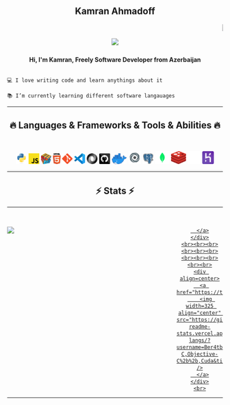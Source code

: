 <!-- markdownlint-disable MD033 MD041-->
<p align="center">
  <h2 align="center">Kamran Ahmadoff</h2>
</p>



<img align="right" src="https://visitor-badge.laobi.icu/badge?page_id=Kamran.Kamran" width="1">

  <h1 align="center">
    <a href="https://git.io/typing-svg">
      <img src="https://readme-typing-svg.herokuapp.com/?lines=Hello,+There!+👀;He+is+Kamran....;Welcome+to+my+Github+Profile!&center=true&size=23">
    </a>
  </h1>

  <p align="center">
   <b> Hi, I'm Kamran, Freely Software Developer from Azerbaijan </b>
    <br>
    <br>
    
   
    💻 I love writing code and learn anythings about it
  
    📚 I’m currently learning different software langauages

  </p>

  <hr>
  <h2 align="center">🔥 <b>Languages & Frameworks & Tools & Abilities</b> 🔥</h2>
  <br>
  <p align="center">
    <code><img title="Python" height="25" src="https://raw.githubusercontent.com/Ber4tbey/Ber4tbey/main/images/python-original.svg"></code>
    <code><img title="Javascript" height="25" src="https://raw.githubusercontent.com/Ber4tbey/Ber4tbey/main/images/javascript.svg"></code>
    <code><img title="Problem Solving" height="25" src="https://raw.githubusercontent.com/Ber4tbey/Ber4tbey/main/images/problemSolving.png"></code>
    <code><img title="HTML5" height="25" src="https://raw.githubusercontent.com/Ber4tbey/Ber4tbey/main/images/html5.svg"></code>
    <code><img title="Git" height="25" src="https://raw.githubusercontent.com/Ber4tbey/Ber4tbey/main/images/git-original.svg"></code>
    <code><img title="Visual Studio Code" height="25" src="https://raw.githubusercontent.com/Ber4tbey/Ber4tbey/main/images/vscode.svg"></code>
    <code><img title="JSON" height="25" src="https://raw.githubusercontent.com/Ber4tbey/Ber4tbey/main/images/json.svg"></code>
    <code><img title="GitHub" height="25" src="https://raw.githubusercontent.com/Ber4tbey/Ber4tbey/main/images/github.svg"></code>
    <code><img title="Docker" height="25" src="https://raw.githubusercontent.com/Ber4tbey/Ber4tbey/main/images/docker.png"></code>
    <code><img title="Replit" height="30" src="https://raw.githubusercontent.com/Ber4tbey/Ber4tbey/main/images/repl.it.svg"></code>
    <code><img title="PostgreSQL" height="25" src="https://raw.githubusercontent.com/Ber4tbey/Ber4tbey/main/images/postgresql.svg"></code>
    <code><img title="MongoDB" height="30" src="https://raw.githubusercontent.com/Ber4tbey/Ber4tbey/main/images/mongoDB.png"></code>
    <code><img title="Redis" height="30" src="https://raw.githubusercontent.com/Ber4tbey/Ber4tbey/main/images/redis-cube.svg"></code>
    <code><img title="Railway" height="30" src="https://raw.githubusercontent.com/Ber4tbey/Ber4tbey/main/images/railway.svg"></code>
    <code><img title="Heroku" height="30" src="https://raw.githubusercontent.com/Ber4tbey/Ber4tbey/main/images/heroku.svg"></code>
  </p>
  <hr>

  <h2 align="center">⚡<b> Stats </b>⚡</h2>
  <hr>
  <br>
  <p align=center>
    <div align=center>
      <a href="https://t.me/CrolokOfficial">
        <img align="left" width=396 src="https://github-readme-streak-stats.herokuapp.com/?user=Ber4tbey&theme=react&border=00f3e3&stroke=00f3e3&ring=00f3e3&fire=ff8800&hide_border=true&theme=highcontrast"/>
      </a>
      <a href="https://t.me/CrolokOfficial">
        
      </a>
    </div>
    <br><br><br><br><br><br><br><br><br><br><br>
    <div align=center>
      <a href="https://t.me/CrolokOfficial">
        <img width=325 align="center" src="https://github-readme-stats.vercel.app/api/top-langs/?username=Ber4tbey&hide=c%23,powershell,Mathematica,Ruby,Objective-C,Objective-C%2b%2b,Cuda&title_color=00f3e3&text_color=dddddd&icon_color=00f3e3&bg_color=000000&langs_count=8&layout=compact&border_color=61dafb&hide_border=true" />
      </a>
    </div>
    <br>
    
  </p>

  <hr>

